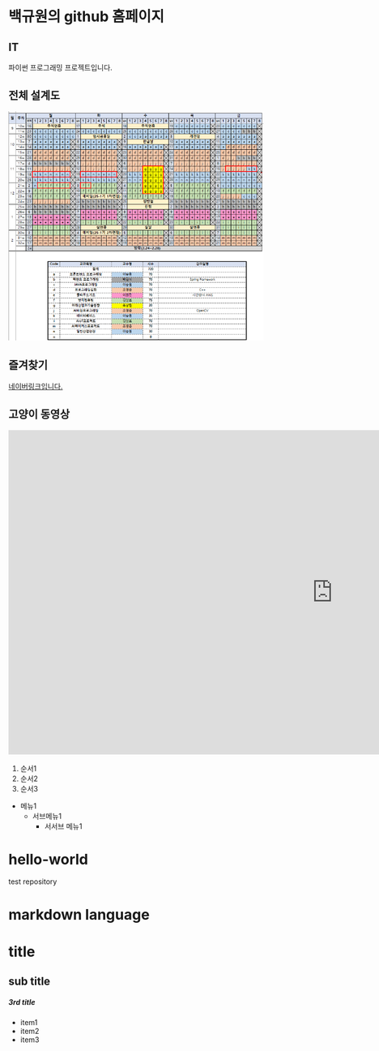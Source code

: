 # 백규원의 github 홈페이지
## IT
  파이썬 프로그래밍 프로젝트입니다.
## 전체 설계도
<img src="image.png"/><br>
## 즐겨찾기
[네이버링크입니다.](https://naver.com)<br>
## 고양이 동영상
<iframe width="1280" height="640" src="https://www.youtube.com/embed/aHAr8M4VZr8" title="IVE 아이브 &#39;EMPATHY!&#39; Trailer" frameborder="0" allow="accelerometer; autoplay; clipboard-write; encrypted-media; gyroscope; picture-in-picture; web-share" referrerpolicy="strict-origin-when-cross-origin" allowfullscreen></iframe><br>

1. 순서1
2. 순서2
3. 순서3
* 메뉴1
  + 서브메뉴1
    - 서서브 메뉴1


# hello-world
test repository


# markdown language
# title
## sub title
##### 3rd title
- item1
- item2
- item3
